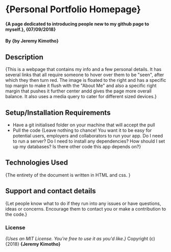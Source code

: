 # {Personal Portfolio Homepage}
#### {A page dedicated to introducing people new to my github page to myself.}, {07/09/2018}
#### By **{by Jeremy Kimotho}**
## Description
{This is a webpage that contains my info and a few personal details. It has several links that all require someone to hover over them to be "seen", after which they then turn red. The image is floated to the right and has a specific top margin to make it flush with the "About Me" and also a specific right margin that pushes it further center andd gives the page more overall balance. It also uses a media query to cater for different sized devices.}
## Setup/Installation Requirements
* Have a git initialised folder on your machine that will accept the pull
* Pull the code
{Leave nothing to chance! You want it to be easy for potential users, employers and collaborators to run your app. Do I need to run a server? Do I need to install any dependencies? How should I set up my databases? Is there other code this app depends on?}
## Technologies Used
{The entirety of the document is written in HTML and css. }
## Support and contact details
{Let people know what to do if they run into any issues or have questions, ideas or concerns.  Encourage them to contact you or make a contribution to the code.}
### License
*{Uses an MIT License. You're free to use it as you'd like.}*
Copyright (c) {2018} **{Jeremy Kimotho}**
